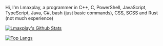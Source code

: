 Hi, I'm Lmaxplay, a programmer in C++, C, PowerShell, JavaScript, TypeScript, Java, C#, bash (just basic commands), CSS, SCSS and Rust (not much experience)

[![Lmaxplay's Github Stats](https://github-readme-stats.vercel.app/api?username=Lmaxplay)](https://github.com/anuraghazra/github-readme-stats)

[![Top Langs](https://github-readme-stats.vercel.app/api/top-langs/?username=Lmaxplay)](https://github.com/anuraghazra/github-readme-stats)
